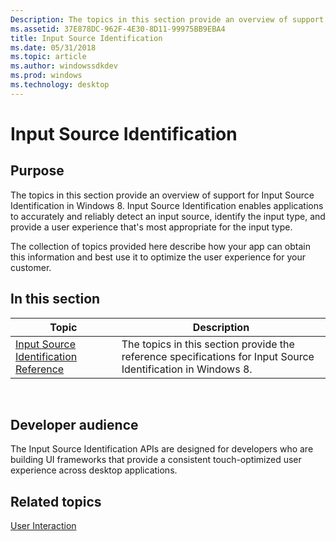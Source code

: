```yaml
---
Description: The topics in this section provide an overview of support for Input Source Identification in Windows 8.
ms.assetid: 37E878DC-962F-4E30-8D11-99975BB9EBA4
title: Input Source Identification
ms.date: 05/31/2018
ms.topic: article
ms.author: windowssdkdev
ms.prod: windows
ms.technology: desktop
---
```


# Input Source Identification

## Purpose

The topics in this section provide an overview of support for Input Source Identification in Windows 8. Input Source Identification enables applications to accurately and reliably detect an input source, identify the input type, and provide a user experience that's most appropriate for the input type.

The collection of topics provided here describe how your app can obtain this information and best use it to optimize the user experience for your customer.

## In this section



| Topic                                                                                         | Description                                                                                                              |
|-----------------------------------------------------------------------------------------------|--------------------------------------------------------------------------------------------------------------------------|
| [Input Source Identification Reference](input-source-identification-reference.md)<br/> | The topics in this section provide the reference specifications for Input Source Identification in Windows 8.<br/> |



 

## Developer audience

The Input Source Identification APIs are designed for developers who are building UI frameworks that provide a consistent touch-optimized user experience across desktop applications.

## Related topics

<dl> <dt>

[User Interaction](nodepage.user_interaction)
</dt> </dl>

 

 




